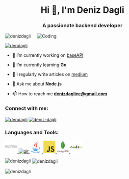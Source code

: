 
<h1 align="center">Hi 👋, I'm Deniz Dagli</h1>
<h3 align="center">A passionate backend developer</h3>
<img align="right" alt="Coding" width="400" src= "https://i.pinimg.com/originals/72/8d/41/728d4149a1c30ff894075e639b5c9fcd.gif">

<p align="left"> <img src="https://komarev.com/ghpvc/?username=denizdagli&label=Profile%20views&color=0e75b6&style=flat" alt="denizdagli" /> </p>

<p align="left"> <a href="https://twitter.com/dendagli" target="blank"><img src="https://img.shields.io/twitter/follow/dendagli?logo=twitter&style=for-the-badge" alt="dendagli" /></a> </p>

- 🔭 I’m currently working on [baseAPI](https://github.com/denizdagli/baseAPI)

- 🌱 I’m currently learning **Go**

- 📝 I regularly write articles on [medium](https://medium.com/@denizdagli)

- 💬 Ask me about **Node.js**

- 📫 How to reach me **denizdaglice@gmail.com**

<h3 align="left">Connect with me:</h3>
<p align="left">
<a href="https://twitter.com/dendagli" target="blank"><img align="center" src="https://raw.githubusercontent.com/rahuldkjain/github-profile-readme-generator/master/src/images/icons/Social/twitter.svg" alt="dendagli" height="30" width="40" /></a>
<a href="https://linkedin.com/in/deniz-dagli" target="blank"><img align="center" src="https://raw.githubusercontent.com/rahuldkjain/github-profile-readme-generator/master/src/images/icons/Social/linked-in-alt.svg" alt="deniz-dagli" height="30" width="40" /></a>
</p>

<h3 align="left">Languages and Tools:</h3>
<p align="left"> <a href="https://expressjs.com" target="_blank" rel="noreferrer"> <img src="https://raw.githubusercontent.com/devicons/devicon/master/icons/express/express-original-wordmark.svg" alt="express" width="40" height="40"/> </a> <a href="https://git-scm.com/" target="_blank" rel="noreferrer"> <img src="https://www.vectorlogo.zone/logos/git-scm/git-scm-icon.svg" alt="git" width="40" height="40"/> </a> <a href="https://www.java.com" target="_blank" rel="noreferrer"> <img src="https://raw.githubusercontent.com/devicons/devicon/master/icons/java/java-original.svg" alt="java" width="40" height="40"/> </a> <a href="https://developer.mozilla.org/en-US/docs/Web/JavaScript" target="_blank" rel="noreferrer"> <img src="https://raw.githubusercontent.com/devicons/devicon/master/icons/javascript/javascript-original.svg" alt="javascript" width="40" height="40"/> </a> <a href="https://www.mongodb.com/" target="_blank" rel="noreferrer"> <img src="https://raw.githubusercontent.com/devicons/devicon/master/icons/mongodb/mongodb-original-wordmark.svg" alt="mongodb" width="40" height="40"/> </a> <a href="https://nodejs.org" target="_blank" rel="noreferrer"> <img src="https://raw.githubusercontent.com/devicons/devicon/master/icons/nodejs/nodejs-original-wordmark.svg" alt="nodejs" width="40" height="40"/> </a> </p>

<p><img align="left" src="https://github-readme-stats.vercel.app/api/top-langs?username=denizdagli&show_icons=true&locale=en&layout=compact" alt="denizdagli" /></p>

<p>&nbsp;<img align="center" src="https://github-readme-stats.vercel.app/api?username=denizdagli&show_icons=true&locale=en" alt="denizdagli" /></p>

<p><img align="center" src="https://github-readme-streak-stats.herokuapp.com/?user=denizdagli&" alt="denizdagli" /></p>

